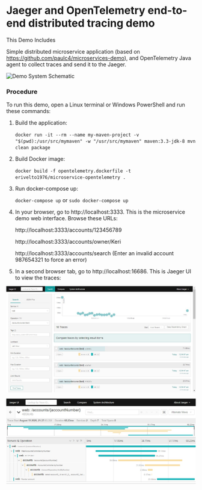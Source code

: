 # Jaeger and OpenTelemetry end-to-end distributed tracing demo

This Demo Includes

Simple distributed microservice application  (based on https://github.com/paulc4/microservices-demo), and OpenTelemetry Java agent to collect traces and send it to the Jaeger.

![Demo System Schematic](mini-system.jpg)

### Procedure

To run this demo, open a Linux terminal or Windows PowerShell and run these commands:

1. Build the application:

    `docker run -it --rm --name my-maven-project -v "$(pwd):/usr/src/mymaven" -w "/usr/src/mymaven" maven:3.3-jdk-8 mvn clean package`

2. Build Docker image: 

   `docker build -f opentelemetry.dockerfile -t erivelto1976/microservice-opentelemetry .` 

3. Run docker-compose up:  

   `docker-compose up` or `sudo docker-compose up`

4. In your browser, go to http://localhost:3333. This is the microservice demo web interface. Browse these URLs:

   http://localhost:3333/accounts/123456789

   http://localhost:3333/accounts/owner/Keri

   http://localhost:3333/accounts/search (Enter an invalid account 987654321 to force an error)

5. In a second browser tab, go to  http://localhost:16686. This is Jaeger UI to view the traces:

![Jaeger UI](jaeger-ui-2.jpg)

![Jaeger UI](jaeger-ui.jpg)
